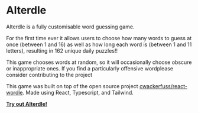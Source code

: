 # Alterdle

Alterdle is a fully customisable word guessing game.

For the first time ever it allows users to choose how many words to guess at once (between 1 and 16) as well as how long each word is (between 1 and 11 letters), resulting in 162 unique daily puzzles!!

This game chooses words at random, so it will occasionally choose obscure or inappropriate ones. If you find a particularly offensive wordplease consider contributing to the project

This game was built on top of the open source project [cwackerfuss/react-wordle](https://github.com/cwackerfuss/react-wordle). Made using React, Typescript, and Tailwind.

[**Try out Alterdle!**](https://bonefiend.github.io/Alterdle/)
